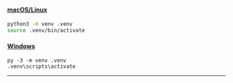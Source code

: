 #### [macOS/Linux](#tab/mac-linux)

```Bash
python3 -m venv .venv
source .venv/bin/activate
```

#### [Windows](#tab/windows)

```Cmd
py -3 -m venv .venv
.venv\scripts\activate
```

---